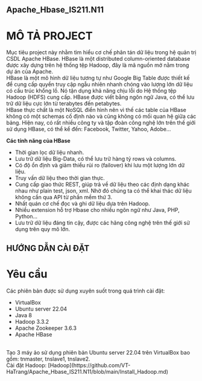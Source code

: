## Apache_Hbase_IS211.N11
# MÔ TẢ PROJECT
Mục tiêu project này nhằm tìm hiểu cơ chế phân tán dữ liệu trong hệ quản trị CSDL Apache HBase. HBase là một distributed column-oriented database được xây dựng trên hệ thống tệp Hadoop, đây là mã nguồn mở nằm trong dự án của Apache. </br>
HBase là một mô hình dữ liệu tương tự như Google Big Table được thiết kế để cung cấp quyền truy cập ngẫu nhiên nhanh chóng vào lượng lớn dữ liệu có cấu trúc khổng lồ. Nó tận dụng khả năng chịu lỗi do Hệ thống tệp Hadoop (HDFS) cung cấp. HBase được viết bằng ngôn ngữ Java, có thể lưu trữ dữ liệu cực lớn từ terabytes đến petabytes. </br>
HBase thực chất là một NoSQL điển hình nên vì thế các table của HBase không có một schemas cố định nào và cũng không có mối quan hệ giữa các bảng. Hiện nay, có rất nhiều công ty và tập đoàn công nghệ lớn trên thế giới sử dụng HBase, có thể kể đến: Facebook, Twitter, Yahoo, Adobe…

**Các tính năng của HBase** </br>
- Thời gian lọc dữ liệu nhanh. </br>
- Lưu trữ dữ liệu Big-Data, có thể lưu trữ hàng tỷ rows và columns. </br>
- Có độ ổn định và giảm thiểu rủi ro (failover) khi lưu một lượng lớn dữ liệu. </br>
- Truy vấn dữ liệu theo thời gian thực. </br>
- Cung cấp giao thức REST, giúp trả về dữ liệu theo các định dạng khác nhau như plain test, json, xml. Nhờ đó chúng ta có thể khai thác dữ liệu không cần qua API từ phần mềm thứ 3. </br>
- Nhất quán cơ chế đọc và ghi dữ liệu dựa trên Hadoop. </br>
- Nhiều extension hỗ trợ Hbase cho nhiều ngôn ngữ như Java, PHP, Python… </br>
- Lưu trữ dữ liệu đáng tin cậy, được các hãng công nghệ trên thế giới sử dụng trên quy mô lớn.</br>
## HƯỚNG DẪN CÀI ĐẶT
# Yêu cầu
Các phiên bản được sử dụng xuyên suốt trong quá trình cài đặt:
-	VirtualBox
-	Ubuntu server 22.04 
-	Java 8
-	Hadoop 3.3.2
-	Apache Zookeeper 3.6.3
-	Apache HBase
</br>
Tạo 3 máy ảo sử dụng phiên bản Ubuntu server 22.04 trên VirtualBox bao gồm: tnmaster, tnslave1, tnslave2. </br>
Cài đặt Hadoop: [Hadoop](https://github.com/VT-HaTrang/Apache_Hbase_IS211.N11/blob/main/Install_Hadoop.md)
